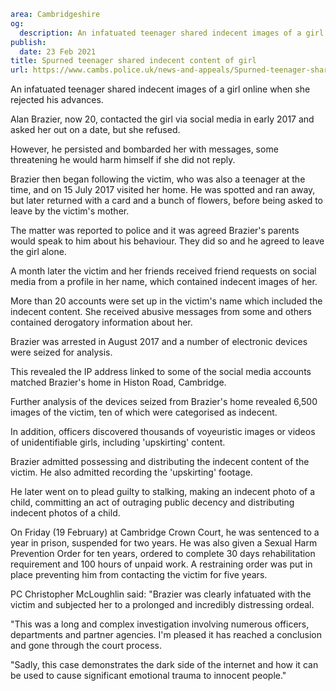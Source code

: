 ```yaml
area: Cambridgeshire
og:
  description: An infatuated teenager shared indecent images of a girl online when she rejected his advances.
publish:
  date: 23 Feb 2021
title: Spurned teenager shared indecent content of girl
url: https://www.cambs.police.uk/news-and-appeals/Spurned-teenager-shared-indecent-content-of-girl
```

An infatuated teenager shared indecent images of a girl online when she rejected his advances.

Alan Brazier, now 20, contacted the girl via social media in early 2017 and asked her out on a date, but she refused.

However, he persisted and bombarded her with messages, some threatening he would harm himself if she did not reply.

Brazier then began following the victim, who was also a teenager at the time, and on 15 July 2017 visited her home. He was spotted and ran away, but later returned with a card and a bunch of flowers, before being asked to leave by the victim's mother.

The matter was reported to police and it was agreed Brazier's parents would speak to him about his behaviour. They did so and he agreed to leave the girl alone.

A month later the victim and her friends received friend requests on social media from a profile in her name, which contained indecent images of her.

More than 20 accounts were set up in the victim's name which included the indecent content. She received abusive messages from some and others contained derogatory information about her.

Brazier was arrested in August 2017 and a number of electronic devices were seized for analysis.

This revealed the IP address linked to some of the social media accounts matched Brazier's home in Histon Road, Cambridge.

Further analysis of the devices seized from Brazier's home revealed 6,500 images of the victim, ten of which were categorised as indecent.

In addition, officers discovered thousands of voyeuristic images or videos of unidentifiable girls, including 'upskirting' content.

Brazier admitted possessing and distributing the indecent content of the victim. He also admitted recording the 'upskirting' footage.

He later went on to plead guilty to stalking, making an indecent photo of a child, committing an act of outraging public decency and distributing indecent photos of a child.

On Friday (19 February) at Cambridge Crown Court, he was sentenced to a year in prison, suspended for two years. He was also given a Sexual Harm Prevention Order for ten years, ordered to complete 30 days rehabilitation requirement and 100 hours of unpaid work. A restraining order was put in place preventing him from contacting the victim for five years.

PC Christopher McLoughlin said: "Brazier was clearly infatuated with the victim and subjected her to a prolonged and incredibly distressing ordeal.

"This was a long and complex investigation involving numerous officers, departments and partner agencies. I'm pleased it has reached a conclusion and gone through the court process.

"Sadly, this case demonstrates the dark side of the internet and how it can be used to cause significant emotional trauma to innocent people."
